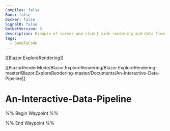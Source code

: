 ```yaml
---
Compiles: false
Runs: false
Docker: false
SignalR: false
DotNetVersion: 8
description: Example of server and client side rendering and data flow - code-.net 8
tags:
  - SampleCode
---
```

[[Blazor.ExploreRendering]]

[[BlazorRenderMode/Blazor.ExploreRendering/Blazor.ExploreRendering-master/Blazor.ExploreRendering-master/Documents/An-Interactive-Data-Pipeline]]


# An-Interactive-Data-Pipeline

%% Begin Waypoint %%


%% End Waypoint %%
 